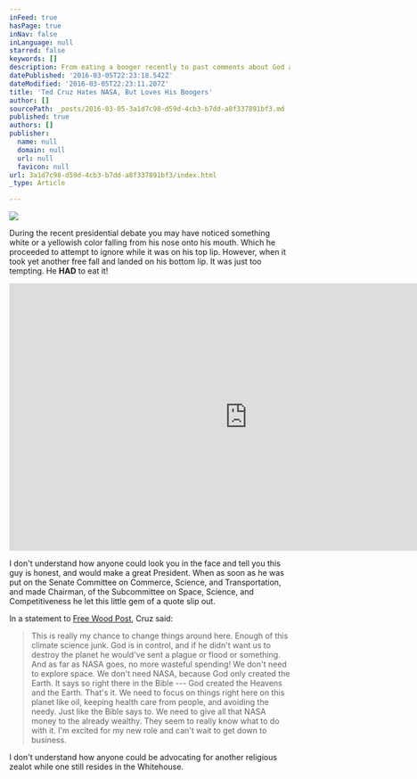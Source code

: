 ```yaml
---
inFeed: true
hasPage: true
inNav: false
inLanguage: null
starred: false
keywords: []
description: From eating a booger recently to past comments about God and NASA. How can anyone want to vote for this Canadian?
datePublished: '2016-03-05T22:23:18.542Z'
dateModified: '2016-03-05T22:23:11.207Z'
title: 'Ted Cruz Hates NASA, But Loves His Boogers'
author: []
sourcePath: _posts/2016-03-05-3a1d7c98-d59d-4cb3-b7dd-a8f337891bf3.md
published: true
authors: []
publisher:
  name: null
  domain: null
  url: null
  favicon: null
url: 3a1d7c98-d59d-4cb3-b7dd-a8f337891bf3/index.html
_type: Article

---
```

![](https://the-grid-user-content.s3-us-west-2.amazonaws.com/36a12ae7-a3f3-4f7e-8edb-c327c8bbe775.jpg)

During the recent presidential debate you may have noticed something white or a yellowish color falling from his nose onto his mouth. Which he proceeded to attempt to ignore while it was on his top lip. However, when it took yet another free fall and landed on his bottom lip. It was just too tempting. He **HAD** to eat it!

<iframe width="854" height="480" src="https://www.youtube.com/embed/KNZJmzbYkbg" frameborder="0" allowfullscreen="allowfullscreen" style=""></iframe>

I don't understand how anyone could look you in the face and tell you this guy is honest, and would make a great President. When as soon as he was put on the Senate Committee on Commerce, Science, and Transportation, and made Chairman, of the Subcommittee on Space, Science, and Competitiveness he let this little gem of a quote slip out. 

In a statement to [Free Wood Post][0], Cruz said:

> This is really my chance to change things around here. Enough of this climate science junk. God is in control, and if he didn't want us to destroy the planet he would've sent a plague or flood or something. And as far as NASA goes, no more wasteful spending! We don't need to explore space. We don't need NASA, because God only created the Earth. It says so right there in the Bible --- God created the Heavens and the Earth. That's it. We need to focus on things right here on this planet like oil, keeping health care from people, and avoiding the needy. Just like the Bible says to. We need to give all that NASA money to the already wealthy. They seem to really know what to do with it. I'm excited for my new role and can't wait to get down to business.

I don't understand how anyone could be advocating for another religious zealot while one still resides in the Whitehouse.

[0]: http://www.freewoodpost.com/2015/01/12/ted-cruz-we-dont-need-nasa-because-god-only-created-earth/